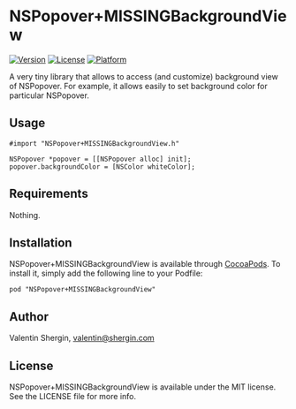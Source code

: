 # NSPopover+MISSINGBackgroundView

[![Version](https://img.shields.io/cocoapods/v/NSPopover+MISSINGBackgroundView.svg?style=flat)](http://cocoadocs.org/docsets/NSPopover+MISSINGBackgroundView)
[![License](https://img.shields.io/cocoapods/l/NSPopover+MISSINGBackgroundView.svg?style=flat)](http://cocoadocs.org/docsets/NSPopover+MISSINGBackgroundView)
[![Platform](https://img.shields.io/cocoapods/p/NSPopover+MISSINGBackgroundView.svg?style=flat)](http://cocoadocs.org/docsets/NSPopover+MISSINGBackgroundView)

A very tiny library that allows to access (and customize) background view of NSPopover.
For example, it allows easily to set background color for particular NSPopover.

## Usage

    #import "NSPopover+MISSINGBackgroundView.h"

    NSPopover *popover = [[NSPopover alloc] init];
    popover.backgroundColor = [NSColor whiteColor];

## Requirements

Nothing.

## Installation

NSPopover+MISSINGBackgroundView is available through [CocoaPods](http://cocoapods.org). To install
it, simply add the following line to your Podfile:

    pod "NSPopover+MISSINGBackgroundView"

## Author

Valentin Shergin, valentin@shergin.com

## License

NSPopover+MISSINGBackgroundView is available under the MIT license. See the LICENSE file for more info.
